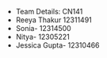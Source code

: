 - Team Details: CN141
- Reeya Thakur 12311491
- Sonia- 12314500
- Nitya- 12305221
- Jessica Gupta- 12310466
